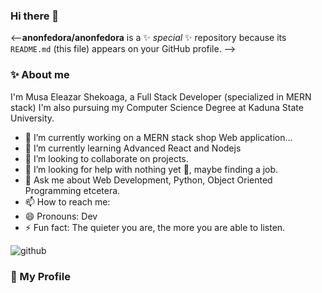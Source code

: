 ### Hi there 👋


<--**anonfedora/anonfedora** is a ✨ _special_ ✨ repository because its `README.md` (this file) appears on your GitHub profile.
-->


### ✨ About me
I'm Musa Eleazar Shekoaga, a Full Stack Developer (specialized in MERN stack)
I'm also pursuing my Computer Science Degree at Kaduna State University.


- 🔭 I’m currently working on a MERN stack shop Web application...
- 🌱 I’m currently learning Advanced React and Nodejs
- 👯 I’m looking to collaborate on projects.
- 🤔 I’m looking for help with nothing yet 🙂, maybe finding a job.
- 💬 Ask me about Web Development, Python, Object Oriented Programming etcetera.
- 📫 How to reach me: 
- 😄 Pronouns: Dev
- ⚡ Fun fact: The quieter you are, the more you are able to listen.


![github](https://img.shields.io/badge/GitHub-000000?style=for-the-badge&logo=GitHub&logoColor=white)

### 💬 My Profile
